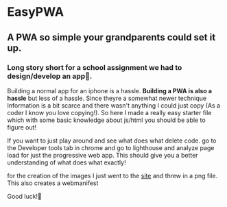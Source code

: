 # EasyPWA
## A PWA so simple your grandparents could set it up.

### Long story short for a school assignment we had to design/develop an app📱. 
Building a normal app for an iphone is a hassle. **Building a PWA is also a hassle** but less of a hassle. Since theyre a somewhat newer technique Information is a bit scarce and there wasn't anything I could just copy (As a coder I know you love copying!).
So here I made a really easy starter file which with some basic knowledge about js/html you should be able to figure out!

If you want to just play around and see what does what delete code.
go to the Developer tools tab in chrome and go to lighthouse and analyze page load for just the progressive web app. This should give you a better understanding of what does what exactly!

for the creation of the images I just went to the [site](https://favicon.io/favicon-converter/) and threw in a png file. This also creates a webmanifest 

Good luck!🫡
